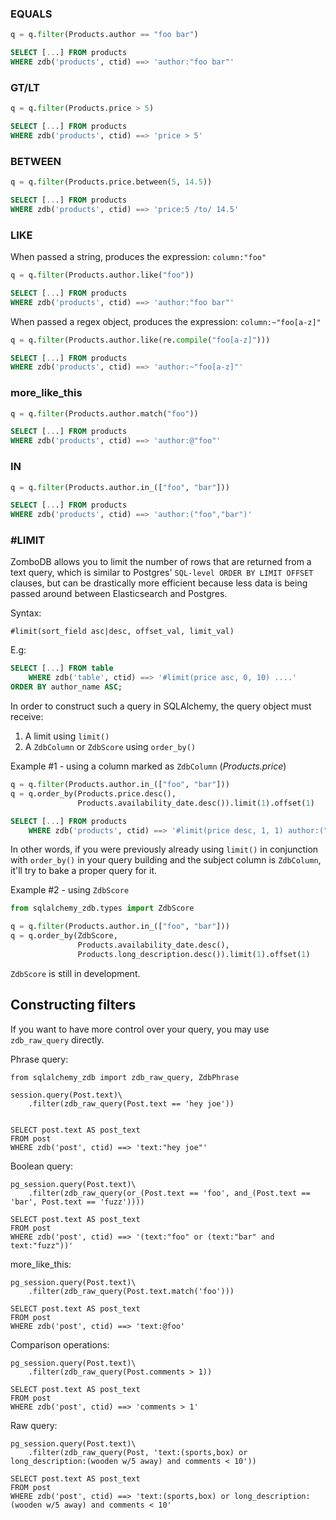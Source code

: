 ### EQUALS

```python
q = q.filter(Products.author == "foo bar")
```

```sql
SELECT [...] FROM products 
WHERE zdb('products', ctid) ==> 'author:"foo bar"'
```

### GT/LT

```python
q = q.filter(Products.price > 5)
```
```sql
SELECT [...] FROM products 
WHERE zdb('products', ctid) ==> 'price > 5'
```

### BETWEEN
```python
q = q.filter(Products.price.between(5, 14.5))
```

```sql
SELECT [...] FROM products 
WHERE zdb('products', ctid) ==> 'price:5 /to/ 14.5'
```

### LIKE

When passed a string, produces the expression: `column:"foo"`
```python
q = q.filter(Products.author.like("foo"))
```
```sql
SELECT [...] FROM products 
WHERE zdb('products', ctid) ==> 'author:"foo bar"'
```

When passed a regex object, produces the expression: `column:~"foo[a-z]"`
```python
q = q.filter(Products.author.like(re.compile("foo[a-z]")))
```
```sql
SELECT [...] FROM products 
WHERE zdb('products', ctid) ==> 'author:~"foo[a-z]"'
```

### more_like_this
```python
q = q.filter(Products.author.match("foo"))
```

```sql
SELECT [...] FROM products 
WHERE zdb('products', ctid) ==> 'author:@"foo"'
```

### IN
```python
q = q.filter(Products.author.in_(["foo", "bar"]))
```

```sql
SELECT [...] FROM products 
WHERE zdb('products', ctid) ==> 'author:("foo","bar")'
```

### #LIMIT

ZomboDB allows you to limit the number of rows that are returned from a text query, which is similar to Postgres' `SQL-level ORDER BY LIMIT OFFSET` clauses, but can be drastically more efficient because less data is being passed around between Elasticsearch and Postgres.

Syntax:

```
#limit(sort_field asc|desc, offset_val, limit_val)
```
E.g:
```sql
SELECT [...] FROM table 
    WHERE zdb('table', ctid) ==> '#limit(price asc, 0, 10) ....'
ORDER BY author_name ASC;
```

In order to construct such a query in SQLAlchemy, the query object must receive:


1. A limit using `limit()`
2. A `ZdbColumn` or `ZdbScore` using `order_by()`

Example #1 - using a column marked as `ZdbColumn` (*Products.price*)

```python
q = q.filter(Products.author.in_(["foo", "bar"]))
q = q.order_by(Products.price.desc(), 
               Products.availability_date.desc()).limit(1).offset(1)
```

```sql
SELECT [...] FROM products 
    WHERE zdb('products', ctid) ==> '#limit(price desc, 1, 1) author:("foo","bar")' ORDER BY products.availability_date DESC
```

In other words, if you were previously already using `limit()` in conjunction with `order_by()` in your query building and the subject column is `ZdbColumn`, it'll try to bake a proper query for it.

Example #2 - using `ZdbScore`

```python
from sqlalchemy_zdb.types import ZdbScore

q = q.filter(Products.author.in_(["foo", "bar"]))
q = q.order_by(ZdbScore, 
               Products.availability_date.desc(), 
               Products.long_description.desc()).limit(1).offset(1)
```

`ZdbScore` is still in development.



## Constructing filters
If you want to have more control over your query, you may use `zdb_raw_query` directly.

Phrase query:

    from sqlalchemy_zdb import zdb_raw_query, ZdbPhrase

    session.query(Post.text)\
        .filter(zdb_raw_query(Post.text == 'hey joe'))


    SELECT post.text AS post_text
    FROM post
    WHERE zdb('post', ctid) ==> 'text:"hey joe"'

Boolean query:

    pg_session.query(Post.text)\
        .filter(zdb_raw_query(or_(Post.text == 'foo', and_(Post.text == 'bar', Post.text == 'fuzz'))))

    SELECT post.text AS post_text
    FROM post
    WHERE zdb('post', ctid) ==> '(text:"foo" or (text:"bar" and text:"fuzz"))'

more\_like\_this:

    pg_session.query(Post.text)\
        .filter(zdb_raw_query(Post.text.match('foo')))

    SELECT post.text AS post_text
    FROM post
    WHERE zdb('post', ctid) ==> 'text:@foo'

Comparison operations:

    pg_session.query(Post.text)\
        .filter(zdb_raw_query(Post.comments > 1))

    SELECT post.text AS post_text
    FROM post
    WHERE zdb('post', ctid) ==> 'comments > 1'

Raw query:

    pg_session.query(Post.text)\
        .filter(zdb_raw_query(Post, 'text:(sports,box) or long_description:(wooden w/5 away) and comments < 10'))

    SELECT post.text AS post_text
    FROM post
    WHERE zdb('post', ctid) ==> 'text:(sports,box) or long_description:(wooden w/5 away) and comments < 10'
